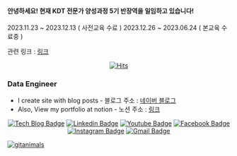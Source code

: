 #### 안녕하세요! 현재 KDT 전문가 양성과정 5기 반장역을 일임하고 있습니다!

2023.11.23 ~ 2023.12.13 ( 사전교육 수료 )
2023.12.26 ~ 2023.06.24 ( 본교육 수료중 )

관련 링크 : [링크](https://datainstitute.knu.ac.kr/contents/edu/selectEduView.do?edu_id=87&end=Y&menuId=343)


<div align=center>

[![Hits](https://hits.seeyoufarm.com/api/count/incr/badge.svg?url=https%3A%2F%2Fgithub.com%2Fnoah2397)](https://hits.seeyoufarm.com) 

</div>

### Data Engineer
- I create site with blog posts - 블로그 주소 : [네이버 블로그](https://blog.naver.com/mathnoah)
- Also, View my portfolio at notion - 노션 주소 : [링크](https://shiny-loan-cad.notion.site/075669d09dc04cc0bb697e24ab539c34?pvs=4)

<div align=center>

[![Tech Blog Badge](http://img.shields.io/badge/-Tech%20blog-black?style=flat-square&logo=github&link=https://noah2397.github.io/)](https://noah2397.github.io/) 
[![Linkedin Badge](https://img.shields.io/badge/-LinkedIn-blue?style=flat-square&logo=Linkedin&logoColor=white&link=https://www.linkedin.com/in/seong-yun-byeon-8183a8113/)](https://www.linkedin.com/in/seong-yun-byeon-8183a8113/) 
[![Youtube Badge](https://img.shields.io/badge/Youtube-ff0000?style=flat-square&logo=youtube&link=https://www.youtube.com/c/kyleschool)](https://www.youtube.com/c/kyleschool) 
[![Facebook Badge](https://img.shields.io/badge/-Facebook-1877f2?style=flat-square&logo=facebook&logoColor=white&link=https://www.facebook.com/zzsza)](https://www.facebook.com/zzsza) 
[![Instagram Badge](https://img.shields.io/badge/-Instagram-dd2a7b?style=flat-square&logo=instagram&logoColor=white&link=https://www.instagram.com/data.scientist/)](https://www.instagram.com/data.scientist/) 
[![Gmail Badge](https://img.shields.io/badge/-Gmail-d14836?style=flat-square&logo=Gmail&logoColor=white&link=mailto:snugyun01@gmail.com)](mailto:snugyun01@gmail.com)
</div>


[![gitanimals](https://render.gitanimals.org/farms/zzsza)](https://github.com/devxb/gitanimals)
